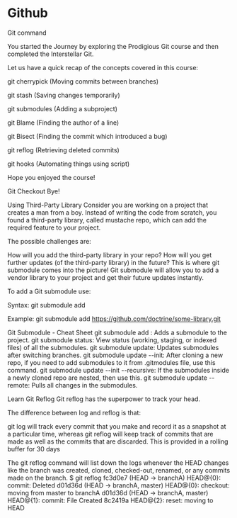 # Github
Git command

You started the Journey by exploring the Prodigious Git course and then completed the Interstellar Git.

Let us have a quick recap of the concepts covered in this course:

git cherrypick (Moving commits between branches)

git stash (Saving changes temporarily)

git submodules (Adding a subproject)

git Blame (Finding the author of a line)

git Bisect (Finding the commit which introduced a bug)

git reflog (Retrieving deleted commits)

git hooks (Automating things using script)

Hope you enjoyed the course!

Git Checkout Bye!

Using Third-Party Library
Consider you are working on a project that creates a man from a boy. Instead of writing the code from scratch, you found a third-party library, called mustache repo, which can add the required feature to your project.

The possible challenges are:

How will you add the third-party library in your repo?
How will you get further updates (of the third-party library) in the future?
This is where git submodule comes into the picture!
Git submodule will allow you to add a vendor library to your project and get their future updates instantly.

To add a Git submodule use:

Syntax: git submodule add <URL of vendor library>

Example: git submodule add https://github.com/doctrine/some-library.git

  Git Submodule - Cheat Sheet
git submodule add <URL>: Adds a submodule to the project.
git submodule status: View status (working, staging, or indexed files) of all the submodules.
git submodule update: Updates submodules after switching branches.
git submodule update --init: After cloning a new repo, if you need to add submodules to it from .gitmodules file, use this command.
git submodule update --init --recursive: If the submodules inside a newly cloned repo are nested, then use this.
git submodule update --remote: Pulls all changes in the submodules.
  
  Learn Git Reflog
Git reflog has the superpower to track your head.

The difference between log and reflog is that:

git log will track every commit that you make and record it as a snapshot at a particular time, whereas git reflog will keep track of commits that are made as well as the commits that are discarded.
This is provided in a rolling buffer for 30 days

The git reflog command will list down the logs whenever the HEAD changes like the branch was created, cloned, checked-out, renamed, or any commits made on the branch.
$ git reflog
fc3d0e7 (HEAD -> branchA) HEAD@{0}: commit: Deleted
d01d36d (HEAD -> branchA, master) HEAD@{0}: checkout: moving from master to branchA
d01d36d (HEAD -> branchA, master) HEAD@{1}: commit: File Created
8c2419a HEAD@{2}: reset: moving to HEAD
